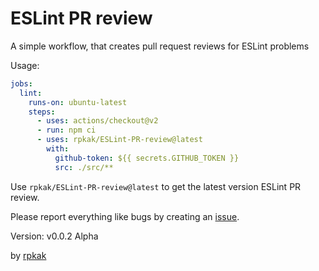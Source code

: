 # ESLint PR review

A simple workflow, that creates pull request reviews for ESLint problems

Usage:
```yaml
jobs:
  lint:
    runs-on: ubuntu-latest
    steps:
      - uses: actions/checkout@v2
      - run: npm ci
      - uses: rpkak/ESLint-PR-review@latest
        with:
          github-token: ${{ secrets.GITHUB_TOKEN }}
          src: ./src/**
```

Use `rpkak/ESLint-PR-review@latest` to get the latest version ESLint PR review.

Please report everything like bugs by creating an [issue](https://github.com/rpkak/ESLint-PR-review/issues/new/choose).

Version: v0.0.2 Alpha

by [rpkak](https://github.com/rpkak)
